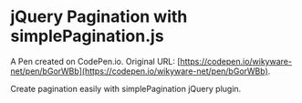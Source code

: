 # jQuery Pagination with simplePagination.js

A Pen created on CodePen.io. Original URL: [https://codepen.io/wikyware-net/pen/bGorWBb](https://codepen.io/wikyware-net/pen/bGorWBb).

Create pagination easily with simplePagination jQuery plugin.